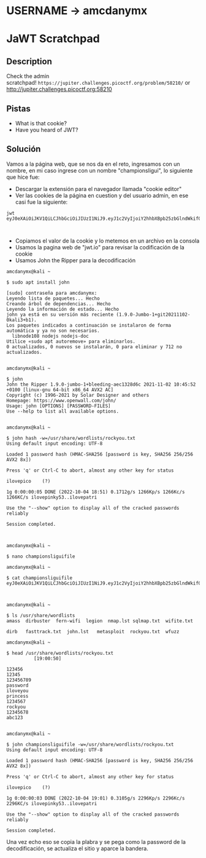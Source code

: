 # USERNAME -> amcdanymx

# JaWT Scratchpad


## Description

Check the admin scratchpad! `https://jupiter.challenges.picoctf.org/problem/58210/` or http://jupiter.challenges.picoctf.org:58210

## Pistas

- What is that cookie?
- Have you heard of JWT?

## Solución

Vamos a la página web, que se nos da en el reto, ingresamos con un nombre, en mi caso ingrese con un nombre "championsligui", lo siguiente que hice fue:

- Descargar la extensión para el navegador llamada "cookie editor"
- Ver las cookies de la página en cuestion y del usuario admin, en ese casi fue la siguiente:

```
jwt
eyJ0eXAiOiJKV1QiLCJhbGciOiJIUzI1NiJ9.eyJ1c2VyIjoiY2hhbXBpb25zbGlndWkifQ.6LPACNyaIn1coqc1dztSZtFXk6_l9e49CGeOHJyOMa8



```
- Copiamos el valor de la cookie y lo metemos en un archivo en la consola
- Usamos la pagina web de "jwt.io" para revisar la codificación de la cookie
- Usamos John the Ripper para la decodificación

```
amcdanymx@kali ~

$ sudo apt install john                                           

[sudo] contraseña para amcdanymx:
Leyendo lista de paquetes... Hecho
Creando árbol de dependencias... Hecho
Leyendo la información de estado... Hecho
john ya está en su versión más reciente (1.9.0-Jumbo-1+git20211102-0kali3+b1).
Los paquetes indicados a continuación se instalaron de forma automática y ya no son necesarios.
  libnode108 nodejs nodejs-doc
Utilice «sudo apt autoremove» para eliminarlos.
0 actualizados, 0 nuevos se instalarán, 0 para eliminar y 712 no actualizados.

  
amcdanymx@kali ~

$ john     
John the Ripper 1.9.0-jumbo-1+bleeding-aec1328d6c 2021-11-02 10:45:52 +0100 [linux-gnu 64-bit x86_64 AVX2 AC]
Copyright (c) 1996-2021 by Solar Designer and others
Homepage: https://www.openwall.com/john/
Usage: john [OPTIONS] [PASSWORD-FILES]
Use --help to list all available options.

  
amcdanymx@kali ~

$ john hash -w=/usr/share/wordlists/rockyou.txt                    
Using default input encoding: UTF-8

Loaded 1 password hash (HMAC-SHA256 [password is key, SHA256 256/256 AVX2 8x])

Press 'q' or Ctrl-C to abort, almost any other key for status

ilovepico    (?)  

1g 0:00:00:05 DONE (2022-10-04 18:51) 0.1712g/s 1266Kp/s 1266Kc/s 1266KC/s ilovepinky53..ilovepatri

Use the "--show" option to display all of the cracked passwords reliably

Session completed.

  

amcdanymx@kali ~

$ nano championsliguifile                                          

amcdanymx@kali ~

$ cat championsliguifile                                           
eyJ0eXAiOiJKV1QiLCJhbGciOiJIUzI1NiJ9.eyJ1c2VyIjoiY2hhbXBpb25zbGlndWkifQ.6LPACNyaIn1coqc1dztSZtFXk6_l9e49CGeOHJyOMa8

  

amcdanymx@kali ~

$ ls /usr/share/wordlists                                          
amass  dirbuster  fern-wifi  legion  nmap.lst sqlmap.txt  wifite.txt

dirb   fasttrack.txt  john.lst   metasploit  rockyou.txt  wfuzz

amcdanymx@kali ~

$ head /usr/share/wordlists/rockyou.txt                                          [19:00:50]

123456
12345
123456789
password
iloveyou
princess
1234567
rockyou
12345678
abc123


amcdanymx@kali ~

$ john championsliguifile -w=/usr/share/wordlists/rockyou.txt      
Using default input encoding: UTF-8

Loaded 1 password hash (HMAC-SHA256 [password is key, SHA256 256/256 AVX2 8x])

Press 'q' or Ctrl-C to abort, almost any other key for status

ilovepico    (?)  

1g 0:00:00:03 DONE (2022-10-04 19:01) 0.3105g/s 2296Kp/s 2296Kc/s 2296KC/s ilovepinky53..ilovepatri

Use the "--show" option to display all of the cracked passwords reliably

Session completed.

```

Una vez echo eso se copia la plabra y se pega como la password de la decodificación, se actualiza el sitio y aparce la bandera.